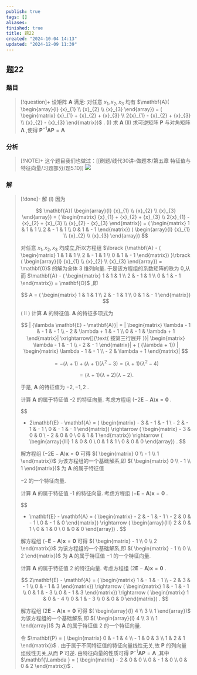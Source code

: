 ```yaml
---
publish: true
tags: []
aliases: 
finished: true
title: 题22
created: "2024-10-04 14:13"
updated: "2024-12-09 11:39"
---
```

## 题22
### 题目
> [!question]+
> 设矩阵 $\mathbf{A}$ 满足: 对任意 ${x}_{1},{x}_{2},{x}_{3}$ 均有 $\mathbf{A}( \begin{array}{l} {x}_{1} \\ {x}_{2} \\ {x}_{3} \end{array}) = ( \begin{matrix} {x}_{1} + {x}_{2} + {x}_{3} \\ 2{x}_{1} - {x}_{2} + {x}_{3} \\ {x}_{2} - {x}_{3} \end{matrix})$ .
> (I) 求 $\mathbf{A}$ 
> (II) 求可逆矩阵 $\mathbf{P}$ 与对角矩阵 $\mathbf{\Lambda }$ ,使得 ${\mathbf{P}}^{-1}\mathbf{A}\mathbf{P} = \mathbf{\Lambda }$
### 分析
> [!NOTE]+
> 这个题目我们也做过：[[刷题/线代30讲-做题本/第五章 特征值与特征向量/习题部分/题5.10]]
> ![](https://img.hwenyi.tech/202412091938687.webp)
### 解
> [!done]-
> 解 (I) 因为
> 
> $$
> \mathbf{A}( \begin{array}{l} {x}_{1} \\ {x}_{2} \\ {x}_{3} \end{array}) = ( \begin{matrix} {x}_{1} + {x}_{2} + {x}_{3} \\ 2{x}_{1} - {x}_{2} + {x}_{3} \\ {x}_{2} - {x}_{3} \end{matrix}) = ( \begin{matrix} 1 & 1 & 1 \\ 2 & - 1 & 1 \\ 0 & 1 & - 1 \end{matrix}) ( \begin{array}{l} {x}_{1} \\ {x}_{2} \\ {x}_{3} \end{array})
> $$
> 
> 对任意 ${x}_{1},{x}_{2},{x}_{3}$ 均成立,所以方程组 $\lbrack {\mathbf{A} - ( \begin{matrix} 1 & 1 & 1 \\ 2 & - 1 & 1 \\ 0 & 1 & - 1 \end{matrix}) }\rbrack ( \begin{array}{l} {x}_{1} \\ {x}_{2} \\ {x}_{3} \end{array}) = \mathbf{0}$ 的解为全体 3 维列向量. 于是该方程组的系数矩阵的秩为 0,从而
>  $\mathbf{A} - ( \begin{matrix} 1 & 1 & 1 \\ 2 & - 1 & 1 \\ 0 & 1 & - 1 \end{matrix}) = \mathbf{O}$ ,即
> 
> $$
> A = ( \begin{matrix} 1 & 1 & 1 \\ 2 & - 1 & 1 \\ 0 & 1 & - 1 \end{matrix})
> $$
> 
> ( II ) 计算 $\mathbf{A}$ 的特征值. $\mathbf{A}$ 的特征多项式为
> 
> $$
> | {\lambda \mathbf{E} - \mathbf{A}}| = | \begin{matrix} \lambda - 1 & - 1 & - 1 \\ - 2 & \lambda + 1 & - 1 \\ 0 & - 1 & \lambda + 1 \end{matrix}| \xrightarrow[]{\text{ 按第三行展开 }}| \begin{matrix} \lambda - 1 & - 1 \\ - 2 & - 1 \end{matrix}| + ( {\lambda + 1}) | \begin{matrix} \lambda - 1 & - 1 \\ - 2 & \lambda + 1 \end{matrix}|
> $$
> 
> $$
> = - ( {\lambda + 1}) + ( {\lambda + 1}) ( {{\lambda }^{2} - 3}) = ( {\lambda + 1}) ( {{\lambda }^{2} - 4})
> $$
> 
> $$
> = ( {\lambda + 1}) ( {\lambda + 2}) ( {\lambda - 2}) \text{.}
> $$
> 
> 于是, $\mathbf{A}$ 的特征值为 $- 2, - 1,2$ .
> 
> 计算 $\mathbf{A}$ 的属于特征值 -2 的特征向量. 考虑方程组 $( {-2\mathbf{E} - \mathbf{A}}) \mathbf{x} = \mathbf{0}$ .
> 
> $$
> - 2\mathbf{E} - \mathbf{A} = ( \begin{matrix} - 3 & - 1 & - 1 \\ - 2 & - 1 & - 1 \\ 0 & - 1 & - 1 \end{matrix}) \rightarrow ( \begin{matrix} - 3 & 0 & 0 \\ - 2 & 0 & 0 \\ 0 & 1 & 1 \end{matrix}) \rightarrow ( \begin{array}{lll} 1 & 0 & 0 \\ 0 & 1 & 1 \\ 0 & 0 & 0 \end{array}) .
> $$
> 
> 解方程组 $( {-2\mathbf{E} - \mathbf{A}}) \mathbf{x} = \mathbf{0}$ 可得 $( \begin{matrix} 0 \\ - 1 \\ 1 \end{matrix})$ 为该方程组的一个基础解系,即 $( \begin{matrix} 0 \\ - 1 \\ 1 \end{matrix})$ 为 $\mathbf{A}$ 的属于特征值
> 
> $- 2$ 的一个特征向量.
> 
> 计算 $\mathbf{A}$ 的属于特征值 -1 的特征向量. 考虑方程组 $( {-\mathbf{E} - \mathbf{A}}) \mathbf{x} = \mathbf{0}$ .
> 
> $$
> - \mathbf{E} - \mathbf{A} = ( \begin{matrix} - 2 & - 1 & - 1 \\ - 2 & 0 & - 1 \\ 0 & - 1 & 0 \end{matrix}) \rightarrow ( \begin{array}{lll} 2 & 0 & 1 \\ 0 & 1 & 0 \\ 0 & 0 & 0 \end{array}) .
> $$
> 
> 解方程组 $( {-\mathbf{E} - \mathbf{A}}) \mathbf{x} = \mathbf{0}$ 可得 $( \begin{matrix} - 1 \\ 0 \\ 2 \end{matrix})$ 为该方程组的一个基础解系,即 $( \begin{matrix} - 1 \\ 0 \\ 2 \end{matrix})$ 为 $\mathbf{A}$ 的属于特征值 $- 1$ 的一个特征向量.
> 
> 计算 $\mathbf{A}$ 的属于特征值 2 的特征向量. 考虑方程组 $( {2\mathbf{E} - \mathbf{A}}) \mathbf{x} = \mathbf{0}$ .
> 
> $$
> 2\mathbf{E} - \mathbf{A} = ( \begin{matrix} 1 & - 1 & - 1 \\ - 2 & 3 & - 1 \\ 0 & - 1 & 3 \end{matrix}) \rightarrow ( \begin{matrix} 1 & - 1 & - 1 \\ 0 & 1 & - 3 \\ 0 & - 1 & 3 \end{matrix}) \rightarrow ( \begin{matrix} 1 & 0 & - 4 \\ 0 & 1 & - 3 \\ 0 & 0 & 0 \end{matrix}) .
> $$
> 
> 解方程组 $( {2\mathbf{E} - \mathbf{A}}) \mathbf{x} = \mathbf{0}$ 可得 $( \begin{array}{l} 4 \\ 3 \\ 1 \end{array})$ 为该方程组的一个基础解系,即 $( \begin{array}{l} 4 \\ 3 \\ 1 \end{array})$ 为 $\mathbf{A}$ 的属于特征值 2 的一个特征向量.
> 
> 令 $\mathbf{P} = ( \begin{matrix} 0 & - 1 & 4 \\ - 1 & 0 & 3 \\ 1 & 2 & 1 \end{matrix})$ . 由于属于不同特征值的特征向量线性无关,故 $\mathbf{P}$ 的列向量组线性无关,从而 $\mathbf{P}$ 可逆. 由特征向量的性质可得 ${\mathbf{P}}^{-1}\mathbf{A}\mathbf{P} = \mathbf{\Lambda }$ ,其中 $\mathbf{\Lambda } = ( \begin{matrix} - 2 & 0 & 0 \\ 0 & - 1 & 0 \\ 0 & 0 & 2 \end{matrix})$ .